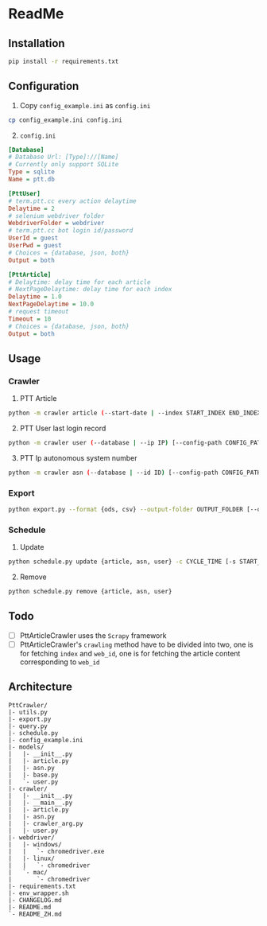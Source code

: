 # ReadMe

## Installation

```bash
pip install -r requirements.txt
```

## Configuration

1. Copy `config_example.ini` as `config.ini`

```bash
cp config_example.ini config.ini
```

2. `config.ini`

```ini
[Database]
# Database Url: [Type]://[Name]
# Currently only support SQLite
Type = sqlite
Name = ptt.db

[PttUser]
# term.ptt.cc every action delaytime
Delaytime = 2
# selenium webdriver folder
WebdriverFolder = webdriver
# term.ptt.cc bot login id/password
UserId = guest
UserPwd = guest
# Choices = {database, json, both}
Output = both

[PttArticle]
# Delaytime: delay time for each article
# NextPageDelaytime: delay time for each index
Delaytime = 1.0
NextPageDelaytime = 10.0
# request timeout
Timeout = 10
# Choices = {database, json, both}
Output = both
```

## Usage

### Crawler

1. PTT Article

```bash
python -m crawler article (--start-date | --index START_INDEX END_INDEX) [--config-path CONFIG_PATH]
```

2. PTT User last login record

```bash
python -m crawler user (--database | --ip IP) [--config-path CONFIG_PATH]
```

3. PTT Ip autonomous system number

```bash
python -m crawler asn (--database | --id ID) [--config-path CONFIG_PATH]
```

### Export

```bash
python export.py --format {ods, csv} --output-folder OUTPUT_FOLDER [--output-prefix OUTPUT_PREFIX]
```

### Schedule

1. Update

```bash
python schedule.py update {article, asn, user} -c CYCLE_TIME [-s START_DATETIME]
```

2. Remove

```bash
python schedule.py remove {article, asn, user}
```

## Todo

- [ ] PttArticleCrawler uses the `Scrapy` framework
- [ ] PttArticleCrawler's `crawling` method have to be divided into two, one is for fetching `index` and `web_id`, one is for fetching the article content corresponding to `web_id`

## Architecture

```
PttCrawler/
|- utils.py
|- export.py
|- query.py
|- schedule.py
|- config_example.ini
|- models/
|   |- __init__.py
|   |- article.py
|   |- asn.py
|   |- base.py
|   `- user.py
|- crawler/
|   |- __init__.py
|   |- __main__.py
|   |- article.py
|   |- asn.py
|   |- crawler_arg.py
|   |- user.py
|- webdriver/
|   |- windows/
|   |   `- chromedriver.exe
|   |- linux/
|   |   `- chromedriver
|   `- mac/
|       `- chromedriver
|- requirements.txt
|- env_wrapper.sh
|- CHANGELOG.md
|- README.md
`- README_ZH.md
```